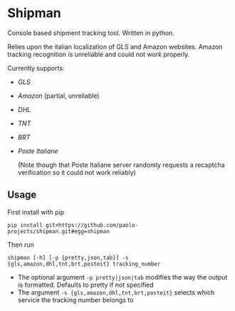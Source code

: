 # Shipman

Console based shipment tracking tool. Written in python.

Relies upon the italian localization of GLS and Amazon websites.
Amazon tracking recognition is unreliable and could not work properly. 

Currently supports:
- *GLS*
- *Amazon* (partial, unreliable)
- *DHL*
- *TNT*
- *BRT*
- *Poste Italiane*
  
  (Note though that Poste Italiane server randomly requests a recaptcha verification so it could not work reliably)

## Usage

First install with pip

```shell
pip install git+https://github.com/paolo-projects/shipman.git#egg=shipman
```

Then run

```shell
shipman [-h] [-p {pretty,json,tab}] -s {gls,amazon,dhl,tnt,brt,posteit} tracking_number
```

- The optional argument `-p pretty|json|tab` modifies the way the output is formatted. 
Defaults to pretty if not specified
- The argument `-s {gls,amazon,dhl,tnt,brt,posteit}` selects which service the tracking number belongs to